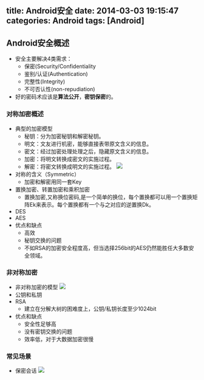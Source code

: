 title: Android安全
date: 2014-03-03 19:15:47
categories: Android
tags: [Android]
---
## Android安全概述
- 安全主要解决4类需求：
	+ 保密(Security/Confidentiality
	+ 鉴别/认证(Authentication)
	+ 完整性(Integrity)
	+ 不可否认性(non-repudiation)
- 好的密码术应该是**算法公开**，**密钥保密**的。

### 对称加密概述
- 典型的加密模型
    + 秘钥：分为加密秘钥和解密秘钥。
    + 明文：文友进行机密，能够直接表带原文含义的信息。
    + 密文：经过加密处理处理之后，隐藏原文含义的信息。
    + 加密：将明文转换成密文的实施过程。
    + 解密：将密文转换成明文的实施过程。
![](https://github.com/zt1991616/blog/raw/master/Image/14030201.png)
- 对称的含义（Symmetric）
    + 加密和解密用同一套Key
- 置换加密、转置加密和乘积加密
    + 置换加密,又称换位密码,是一个简单的换位，每个置换都可以用一个置换矩阵Ek来表示。每个置换都有一个与之对应的逆置换Dk。
- DES
- AES
- 优点和缺点
    + 高效
    + 秘钥交换的问题
    + 不如RSA的加密安全程度高，但当选择256bit的AES仍然能胜任大多数安全领域。

### 非对称加密
- 非对称加密的模型
![](https://github.com/zt1991616/blog/raw/master/Image/14030202.png)
- 公钥和私钥
- RSA
	+ 建立在分解大树的困难度上，公钥/私钥长度至少1024bit
- 优点和缺点
    + 安全性足够高
    + 没有密钥交换的问题
    + 效率低，对于大数据加密很慢
### 常见场景
- 保密会话
![](https://github.com/zt1991616/blog/raw/master/Image/14030203.png)
